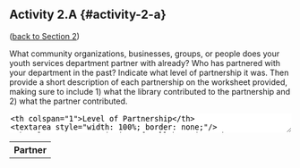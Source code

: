 ## Activity 2.A {#activity-2-a}

([back to Section 2](../2_what_is_a_community_partnership/24_section_2_activities.md))

What community organizations, businesses, groups, or people does your youth services department partner with already? Who has partnered with your department in the past? Indicate what level of partnership it was. Then provide a short description of each partnership on the worksheet provided, making sure to include 1) what the library contributed to the partnership and 2) what the partner contributed.

<table><tr>
<th colspan="1">Partner</th>
<textarea style="width: 100%; border: none;"/>
<th colspan="1">Level of Partnership</th>
<textarea style="width: 100%; border: none;"/>
<th colspan="1">Description of collaboration</th>
<textarea style="width: 100%; border: none;"/>
</tr>


</table>